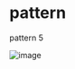 # pattern

pattern 5

![image](https://user-images.githubusercontent.com/31250305/152577057-51473055-9226-4c2f-95e9-ed4bc18fadce.png)
